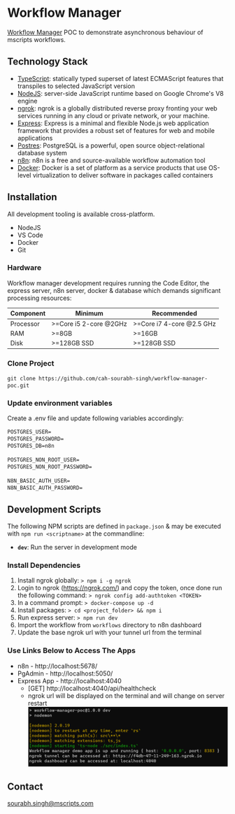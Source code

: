 # Workflow Manager

[Workflow Manager](https://cardinalhealth.atlassian.net/browse/MV-146) POC to demonstrate asynchronous behaviour of mscripts workflows.

## Technology Stack ##

- [TypeScript](http://www.typescriptlang.org/): statically typed superset of latest ECMAScript features that transpiles to selected JavaScript version
- [NodeJS](https://nodejs.org/en/): server-side JavaScript runtime based on Google Chrome's V8 engine
- [ngrok](https://ngrok.com/): ngrok is a globally distributed reverse proxy fronting your web services running in any cloud or private network, or your machine.
- [Express](https://expressjs.com/): Express is a minimal and flexible Node.js web application framework that provides a robust set of features for web and mobile applications
- [Postres](https://www.postgresql.org/): PostgreSQL is a powerful, open source object-relational database system
- [n8n](https://n8n.io/): n8n is a free and source-available workflow automation tool
- [Docker](https://www.docker.com/): Docker is a set of platform as a service products that use OS-level virtualization to deliver software in packages called containers

## Installation ##

All development tooling is available cross-platform.

- NodeJS
- VS Code
- Docker
- Git

### Hardware ###

Workflow manager development requires running the Code Editor, the express server, n8n server, docker & database which demands significant processing resources:

| Component | Minimum                | Recommended               |
|-----------|------------------------|---------------------------|
| Processor | >=Core i5 2-core @2GHz | >=Core i7 4-core @2.5 GHz |
| RAM       | >=8GB                  | >=16GB                    |
| Disk      | >=128GB SSD            | >=128GB SSD               |


### Clone Project ###
```
git clone https://github.com/cah-sourabh-singh/workflow-manager-poc.git
```

### Update environment variables ###
Create a .env file and update following variables accordingly:
```
POSTGRES_USER=
POSTGRES_PASSWORD=
POSTGRES_DB=n8n

POSTGRES_NON_ROOT_USER=
POSTGRES_NON_ROOT_PASSWORD=

N8N_BASIC_AUTH_USER=
N8N_BASIC_AUTH_PASSWORD=
```

## Development Scripts ##

The following NPM scripts are defined in `package.json` & may be executed with `npm run <scriptname>` at the commandline:

- **`dev`**: Run the server in development mode

### Install Dependencies ###

1. Install ngrok globally: 
`> npm i -g ngrok`
2. Login to ngrok (https://ngrok.com/) and copy the token, once done run the following command:
`> ngrok config add-authtoken <TOKEN>`
3. In a command prompt:
`> docker-compose up -d`
4. Install packages:
`> cd <project_folder> && npm i`
5. Run express server:
`> npm run dev`
6. Import the workflow from `workflows` directory to n8n dashboard
7. Update the base ngrok url with your tunnel url from the terminal

### Use Links Below to Access The Apps ###
- n8n - http://localhost:5678/
- PgAdmin - http://localhost:5050/
- Express App - http://localhost:4040
  - [GET] http://localhost:4040/api/healthcheck
  - ngrok url will be displayed on the terminal and will change on server restart
  ![alt text](./assets/ngrok.png)






## Contact ##
[sourabh.singh@mscripts.com](mailto:sourabh.singh@mscripts.com)
